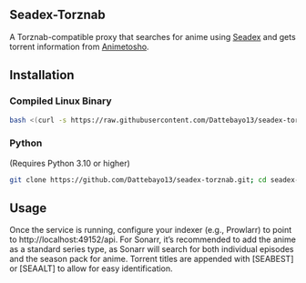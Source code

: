 ## Seadex-Torznab
A Torznab-compatible proxy that searches for anime using [Seadex](https://releases.moe) and gets torrent information from [Animetosho](https://animetosho.org/). 
## Installation
### Compiled Linux Binary
```bash
bash <(curl -s https://raw.githubusercontent.com/Dattebayo13/seadex-torznab/main/install.sh)
```
### Python
(Requires Python 3.10 or higher)
```bash
git clone https://github.com/Dattebayo13/seadex-torznab.git; cd seadex-torznab; pip install -r requirements.txt; python seadex-torznab.py
```
## Usage
Once the service is running, configure your indexer (e.g., Prowlarr) to point to http://localhost:49152/api. For Sonarr, it’s recommended to add the anime as a standard series type, as Sonarr will search for both individual episodes and the season pack for anime. Torrent titles are appended with [SEABEST] or [SEAALT] to allow for easy identification.
